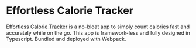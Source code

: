 # Effortless Calorie Tracker
[Effortless Calorie Tracker](https://effortless.netlify.app/) is a no-bloat app to simply count calories fast and accurately while on the go. This app is framework-less and fully designed in Typescript.  Bundled and deployed with Webpack.
